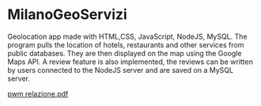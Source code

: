 # MilanoGeoServizi
Geolocation app made with HTML,CSS, JavaScript, NodeJS, MySQL. The program pulls the location of hotels, restaurants and other services from public databases. 
They are then displayed on the map using the Google Maps API. A review feature is also implemented, the reviews can be written by users connected to the NodeJS server
and are saved on a MySQL server.

[pwm relazione.pdf](https://github.com/Miller786/MilanoGeoServizi/files/7128813/pwm.relazione.pdf)
